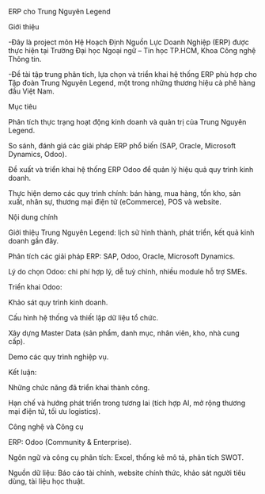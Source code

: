 ERP cho Trung Nguyên Legend

Giới thiệu

-Đây là project môn Hệ Hoạch Định Nguồn Lực Doanh Nghiệp (ERP) được thực hiện tại Trường Đại học Ngoại ngữ – Tin học TP.HCM, Khoa Công nghệ Thông tin.

-Đề tài tập trung phân tích, lựa chọn và triển khai hệ thống ERP phù hợp cho Tập đoàn Trung Nguyên Legend, một trong những thương hiệu cà phê hàng đầu Việt Nam.

Mục tiêu

Phân tích thực trạng hoạt động kinh doanh và quản trị của Trung Nguyên Legend.

So sánh, đánh giá các giải pháp ERP phổ biến (SAP, Oracle, Microsoft Dynamics, Odoo).

Đề xuất và triển khai hệ thống ERP Odoo để quản lý hiệu quả quy trình kinh doanh.

Thực hiện demo các quy trình chính: bán hàng, mua hàng, tồn kho, sản xuất, nhân sự, thương mại điện tử (eCommerce), POS và website.

Nội dung chính

Giới thiệu Trung Nguyên Legend: lịch sử hình thành, phát triển, kết quả kinh doanh gần đây.

Phân tích các giải pháp ERP: SAP, Odoo, Oracle, Microsoft Dynamics.

Lý do chọn Odoo: chi phí hợp lý, dễ tuỳ chỉnh, nhiều module hỗ trợ SMEs.

Triển khai Odoo:

Khảo sát quy trình kinh doanh.

Cấu hình hệ thống và thiết lập dữ liệu tổ chức.

Xây dựng Master Data (sản phẩm, danh mục, nhân viên, kho, nhà cung cấp).

Demo các quy trình nghiệp vụ.

Kết luận:

Những chức năng đã triển khai thành công.

Hạn chế và hướng phát triển trong tương lai (tích hợp AI, mở rộng thương mại điện tử, tối ưu logistics).

Công nghệ và Công cụ

ERP: Odoo (Community & Enterprise).

Ngôn ngữ và công cụ phân tích: Excel, thống kê mô tả, phân tích SWOT.

Nguồn dữ liệu: Báo cáo tài chính, website chính thức, khảo sát người tiêu dùng, tài liệu học thuật.

